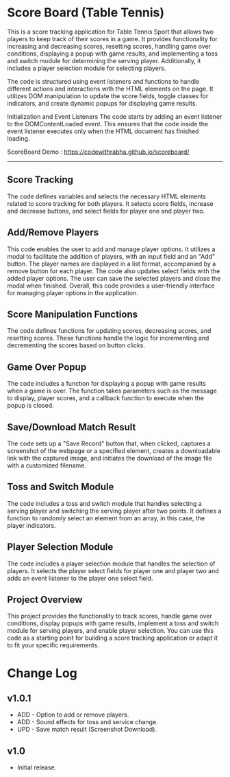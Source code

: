 # Score Board (Table Tennis)
This is a score tracking application for Table Tennis Sport that allows two players to keep track of their scores in a game. It provides functionality for increasing and decreasing scores, resetting scores, handling game over conditions, displaying a popup with game results, and implementing a toss and switch module for determining the serving player. Additionally, it includes a player selection module for selecting players.

The code is structured using event listeners and functions to handle different actions and interactions with the HTML elements on the page. It utilizes DOM manipulation to update the score fields, toggle classes for indicators, and create dynamic popups for displaying game results.

Initialization and Event Listeners
The code starts by adding an event listener to the DOMContentLoaded event. This ensures that the code inside the event listener executes only when the HTML document has finished loading.

ScoreBoard Demo : https://codewithrabha.github.io/scoreboard/

------------------------------------------------------------------

## Score Tracking
The code defines variables and selects the necessary HTML elements related to score tracking for both players. It selects score fields, increase and decrease buttons, and select fields for player one and player two.

## Add/Remove Players
This code enables the user to add and manage player options. It utilizes a modal to facilitate the addition of players, with an input field and an "Add" button. The player names are displayed in a list format, accompanied by a remove button for each player. The code also updates select fields with the added player options. The user can save the selected players and close the modal when finished. Overall, this code provides a user-friendly interface for managing player options in the application.

## Score Manipulation Functions
The code defines functions for updating scores, decreasing scores, and resetting scores. These functions handle the logic for incrementing and decrementing the scores based on button clicks.

## Game Over Popup
The code includes a function for displaying a popup with game results when a game is over. The function takes parameters such as the message to display, player scores, and a callback function to execute when the popup is closed.

## Save/Download Match Result
The code sets up a "Save Record" button that, when clicked, captures a screenshot of the webpage or a specified element, creates a downloadable link with the captured image, and initiates the download of the image file with a customized filename.

## Toss and Switch Module
The code includes a toss and switch module that handles selecting a serving player and switching the serving player after two points. It defines a function to randomly select an element from an array, in this case, the player indicators.

## Player Selection Module
The code includes a player selection module that handles the selection of players. It selects the player select fields for player one and player two and adds an event listener to the player one select field.

## Project Overview
This project provides the functionality to track scores, handle game over conditions, display popups with game results, implement a toss and switch module for serving players, and enable player selection. You can use this code as a starting point for building a score tracking application or adapt it to fit your specific requirements.


# Change Log

## v1.0.1
* ADD - Option to add or remove players.
* ADD - Sound effects for toss and service change.
* UPD - Save match result (Screenshot Download).

## v1.0
* Initial release.
